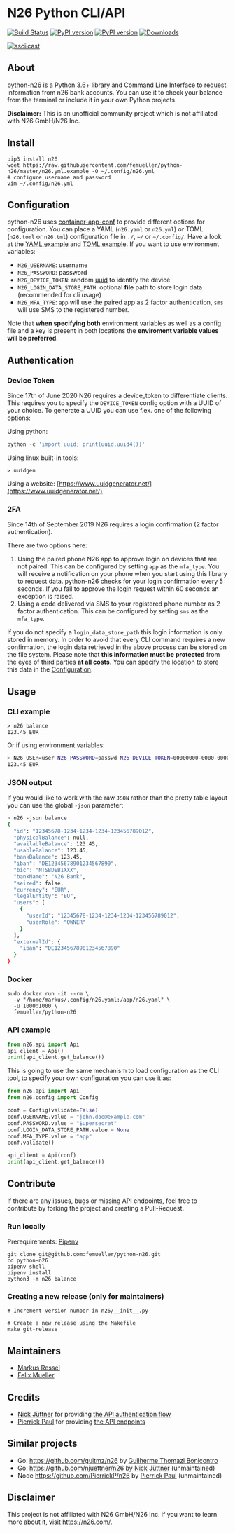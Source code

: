 # N26 Python CLI/API

[![Build Status](https://github.com/femueller/python-n26/actions/workflows/python-app.yml/badge.svg)](https://github.com/femueller/python-n26/actions/workflows/python-app.yml)
[![PyPI version](https://img.shields.io/github/pipenv/locked/python-version/femueller/python-n26)](https://img.shields.io/github/pipenv/locked/python-version/femueller/python-n26)
[![PyPI version](https://badge.fury.io/py/n26.svg)](https://badge.fury.io/py/n26)
[![Downloads](https://img.shields.io/pypi/dm/n26.svg)](https://img.shields.io/pypi/dm/n26.svg)

[![asciicast](https://asciinema.org/a/260083.svg)](https://asciinema.org/a/260083)

## About

[python-n26](https://github.com/femueller/python-n26) is a Python 3.6+ library and Command Line Interface to request information from n26 bank accounts. You can use it to check your balance from the terminal or include it in your own Python projects.

**Disclaimer:** This is an unofficial community project which is not affiliated with N26 GmbH/N26 Inc.

## Install

```shell
pip3 install n26
wget https://raw.githubusercontent.com/femueller/python-n26/master/n26.yml.example -O ~/.config/n26.yml
# configure username and password
vim ~/.config/n26.yml
```

## Configuration

python-n26 uses [container-app-conf](https://github.com/markusressel/container-app-conf) to provide different options for configuration.
You can place a YAML (`n26.yaml` or `n26.yml`) or TOML (`n26.toml` or `n26.tml`) configuration file in `./`, `~/` or `~/.config/`. Have a look at the [YAML example](n26.yml.example) and [TOML example](n26.tml.example).
If you want to use environment variables:

-   `N26_USERNAME`: username
-   `N26_PASSWORD`: password
-   `N26_DEVICE_TOKEN`: random [uuid](https://de.wikipedia.org/wiki/Universally_Unique_Identifier) to identify the device
-   `N26_LOGIN_DATA_STORE_PATH`: optional **file** path to store login data (recommended for cli usage)
-   `N26_MFA_TYPE`: `app` will use the paired app as 2 factor authentication, `sms` will use SMS to the registered number.

Note that **when specifying both** environment variables as well as a config file and a key is present in both locations the **enviroment variable values will be preferred**.

## Authentication

### Device Token

Since 17th of June 2020 N26 requires a device_token to differentiate clients. This requires you to specify the `DEVICE_TOKEN`
config option with a UUID of your choice. To generate a UUID you can use f.ex. one of the following options:

Using python:

```python
python -c 'import uuid; print(uuid.uuid4())'
```

Using linux built-in tools:

```shell
> uuidgen
```

Using a website:
[https://www.uuidgenerator.net/](https://www.uuidgenerator.net/)

### 2FA

Since 14th of September 2019 N26 requires a login confirmation (2 factor authentication).

There are two options here:

1. Using the paired phone N26 app to approve login on devices that are not paired. This can be configured by setting `app` as the `mfa_type`. You will receive a notification on your phone when you start using this library to request data. python-n26 checks for your login confirmation every 5 seconds. If you fail to approve the login request within 60 seconds an exception is raised.
2. Using a code delivered via SMS to your registered phone number as 2 factor authentication. This can be configured by setting `sms` as the `mfa_type`.

If you do not specify a `login_data_store_path` this login information is only stored in memory. In order to avoid that every CLI command requires a new confirmation, the login data retrieved in the above process can be stored on the file system. Please note that **this information must be protected** from the eyes of third parties **at all costs**. You can specify the location to store this data in the [Configuration](#Configuration).

## Usage

### CLI example

```shell
> n26 balance
123.45 EUR
```

Or if using environment variables:

```bash
> N26_USER=user N26_PASSWORD=passwd N26_DEVICE_TOKEN=00000000-0000-0000-0000-000000000000 N26_MFA_TYPE=app n26 balance
123.45 EUR
```

### JSON output

If you would like to work with the raw `JSON` rather than the pretty table
layout you can use the global `-json` parameter:

```bash
> n26 -json balance
{
  "id": "12345678-1234-1234-1234-123456789012",
  "physicalBalance": null,
  "availableBalance": 123.45,
  "usableBalance": 123.45,
  "bankBalance": 123.45,
  "iban": "DE12345678901234567890",
  "bic": "NTSBDEB1XXX",
  "bankName": "N26 Bank",
  "seized": false,
  "currency": "EUR",
  "legalEntity": "EU",
  "users": [
    {
      "userId": "12345678-1234-1234-1234-123456789012",
      "userRole": "OWNER"
    }
  ],
  "externalId": {
    "iban": "DE12345678901234567890"
  }
}
```

### Docker

```shell
sudo docker run -it --rm \
  -v "/home/markus/.config/n26.yaml:/app/n26.yaml" \
  -u 1000:1000 \
  femueller/python-n26 
```

### API example

```python
from n26.api import Api
api_client = Api()
print(api_client.get_balance())
```

This is going to use the same mechanism to load configuration as the CLI tool, to specify your own configuration you can use it as:

```python
from n26.api import Api
from n26.config import Config

conf = Config(validate=False)
conf.USERNAME.value = "john.doe@example.com"
conf.PASSWORD.value = "$upersecret"
conf.LOGIN_DATA_STORE_PATH.value = None
conf.MFA_TYPE.value = "app"
conf.validate()

api_client = Api(conf)
print(api_client.get_balance())
```



## Contribute

If there are any issues, bugs or missing API endpoints, feel free to contribute by forking the project and creating a Pull-Request.

### Run locally

Prerequirements: [Pipenv](https://pipenv.readthedocs.io/)

```shell
git clone git@github.com:femueller/python-n26.git
cd python-n26
pipenv shell
pipenv install
python3 -m n26 balance
```

### Creating a new release (only for maintainers)

```shell
# Increment version number in n26/__init__.py

# Create a new release using the Makefile
make git-release
```

## Maintainers

-   [Markus Ressel](https://github.com/markusressel)
-   [Felix Mueller](https://github.com/femueller)

## Credits

-   [Nick Jüttner](https://github.com/njuettner) for providing [the API authentication flow](https://github.com/njuettner/alexa/blob/master/n26/app.py)
-   [Pierrick Paul](https://github.com/PierrickP/) for providing [the API endpoints](https://github.com/PierrickP/n26/blob/develop/lib/api.js)

## Similar projects

-   Go: https://github.com/guitmz/n26 by [Guilherme Thomazi Bonicontro](https://github.com/guitmz)
-   Go: https://github.com/njuettner/n26 by [Nick Jüttner](https://github.com/njuettner) (unmaintained)
-   Node https://github.com/PierrickP/n26 by [Pierrick Paul](https://github.com/PierrickP/) (unmaintained)

## Disclaimer

This project is not affiliated with N26 GmbH/N26 Inc. if you want to learn more about it, visit https://n26.com/.
